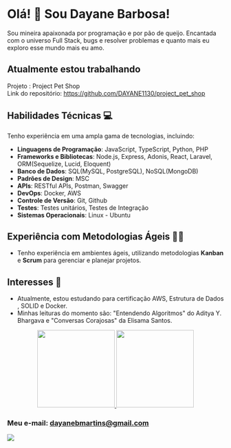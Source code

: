# Olá! 👋 Sou Dayane Barbosa!

Sou mineira apaixonada por programação e por pão de queijo. Encantada com o universo Full Stack, bugs e resolver problemas e quanto mais eu exploro esse mundo mais eu amo.

## Atualmente estou trabalhando 

Projeto : Project Pet Shop  
Link do repositório: https://github.com/DAYANE1130/project_pet_shop

## Habilidades Técnicas 💻

Tenho experiência em uma ampla gama de tecnologias, incluindo:

- **Linguagens de Programação**: JavaScript, TypeScript, Python, PHP
- **Frameworks e Bibliotecas**: Node.js, Express, Adonis, React, Laravel, ORM(Sequelize, Lucid, Eloquent)
- **Banco de Dados**: SQL(MySQL, PostgreSQL), NoSQL(MongoDB)
- **Padrões de Design**: MSC
- **APIs**: RESTful APIs, Postman, Swagger
- **DevOps**: Docker, AWS
- **Controle de Versão**: Git, Github
- **Testes**: Testes unitários, Testes de Integração
- **Sistemas Operacionais**: Linux - Ubuntu

## Experiência com Metodologias Ágeis 🏃‍♀️

- Tenho experiência  em ambientes ágeis, utilizando metodologias **Kanban** e **Scrum** para gerenciar e planejar projetos.

## Interesses 🚀

- Atualmente, estou estudando para certificação AWS, Estrutura de Dados , SOLID e Docker.
- Minhas leituras do momento são: "Entendendo Algoritmos" do Aditya Y. Bhargava e "Conversas Corajosas" da Elisama Santos.







<div align="center">
  <a href="https://github.com/DAYANE1130">
    <img height="180em" src="https://github-readme-stats.vercel.app/api?username=dayane1130&show_icons=true&theme=dracula&include_all_commits=true&count_private=true"/>
    <img height="180em" src="https://github-readme-stats.vercel.app/api/top-langs/?username=dayane1130&layout=compact&langs_count=7&theme=dracula"/>
  </a>
</div>


### Meu e-mail: dayanebmartins@gmail.com 

<div> 
  <a href="https://www.linkedin.com/in/barbosa-dayane/" target="_blank"><img src="https://img.shields.io/badge/-LinkedIn-%230077B5?style=for-the-badge&logo=linkedin&logoColor=white" target="_blank"></a> 
</div>
